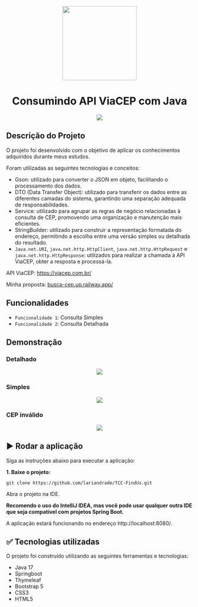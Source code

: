 <div align="center">
    <img src="https://github.com/lariandrade/api-viacep-java/assets/44838761/276b5190-e9ce-48e9-adc8-126a6a82c75d" weight="250" height="200"/>
    <h1 align="center">Consumindo API ViaCEP com Java</h1>
</div>

<div align="center">
<img src="http://img.shields.io/static/v1?label=STATUS&message=FINALIZADO&color=GREEN&style=for-the-badge"/>
</div>


## Descrição do Projeto
O projeto foi desenvolvido com o objetivo de aplicar os conhecimentos adquiridos durante meus estudos.

Foram utilizadas as seguintes tecnologias e conceitos:

- Gson: utilizado para converter o JSON em objeto, facilitando o processamento dos dados.
- DTO (Data Transfer Object): utilizado para transferir os dados entre as diferentes camadas do sistema, garantindo uma separação adequada de responsabilidades.
- Service: utilizado para agrupar as regras de negócio relacionadas à consulta de CEP, promovendo uma organização e manutenção mais eficientes.
- StringBuilder: utilizado para construir a representação formatada do endereço, permitindo a escolha entre uma versão simples ou detalhada do resultado.
- `Java.net.URI`, `java.net.http.HttpClient`, `java.net.http.HttpRequest` e `java.net.http.HttpResponse`: utilizados para realizar a chamada à API ViaCEP, obter a resposta e processá-la.

API ViaCEP: https://viacep.com.br/

Minha proposta: [busca-cep.up.railway.app/](https://busca-cep.up.railway.app/)

## Funcionalidades
- `Funcionalidade 1`: Consulta Simples
- `Funcionalidade 2`: Consulta Detalhada

## Demonstração
### Detalhado
<div align="center">
    <img src="https://github.com/lariandrade/api-viacep-java/assets/44838761/001575f8-bff0-463e-8870-d6fe962b7e31"/>
</div>

### Simples
<div align="center">
   <img src="https://github.com/lariandrade/api-viacep-java/assets/44838761/8b6dd448-937f-4306-9155-567066895ea8"/>
</div>

### CEP inválido
<div align="center">
  <img src="https://github.com/lariandrade/api-viacep-java/assets/44838761/a43e84db-9a1f-4ed5-a069-800b4e74d01f"/>
</div>

## :arrow_forward: Rodar a aplicação

Siga as instruções abaixo para executar a aplicação:

**1. Baixe o projeto:**
```
git clone https://github.com/lariandrade/TCC-FindUs.git
```
<p>Abra o projeto na IDE.</p>

**Recomendo o uso do IntelliJ IDEA, mas você pode usar qualquer outra IDE que seja compatível com projetos Spring Boot.**

A aplicação estará funcionando no endereço http://localhost:8080/.

## ✅ Tecnologias utilizadas

O projeto foi construído utilizando as seguintes ferramentas e tecnologias:

- Java 17
- Springboot
- Thymeleaf
- Bootstrap 5
- CSS3
- HTML5
